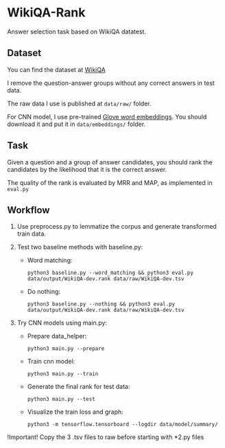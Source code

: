 # WikiQA-Rank
Answer selection task based on WikiQA datatest.

## Dataset

You can find the dataset at [WikiQA](https://www.microsoft.com/en-us/research/publication/wikiqa-a-challenge-dataset-for-open-domain-question-answering/)

I remove the question-answer groups without any correct answers in test data.

The raw data I use is published at `data/raw/` folder.

For CNN model, I use pre-trained [Glove word embeddings](http://nlp.stanford.edu/projects/glove/). You should download it and put it in `data/embeddings/` folder.

## Task

Given a question and a group of answer candidates, you should rank the candidates by the likelihood that it is the correct answer.

The quality of the rank is evaluated by MRR and MAP, as implemented in `eval.py`


## Workflow

1. Use preprocess.py to lemmatize the corpus and generate transformed train data.

2. Test two baseline methods with baseline.py:
    
    * Word matching: 
    
        ```python3 baseline.py --word_matching && python3 eval.py data/output/WikiQA-dev.rank data/raw/WikiQA-dev.tsv```
    
    * Do nothing: 
    
        ```python3 baseline.py --nothing && python3 eval.py data/output/WikiQA-dev.rank data/raw/WikiQA-dev.tsv```
    
3. Try CNN models using main.py:

    * Prepare data_helper: 
    
        ```python3 main.py --prepare```
    
    * Train cnn model: 
    
        ```python3 main.py --train```
    
    * Generate the final rank for test data: 
    
        ```python3 main.py --test```
        
    * Visualize the train loss and graph:
    
        ```python3 -m tensorflow.tensorboard --logdir data/model/summary/```
    
    
!Important! Copy the 3 .tsv files to raw before starting with *2.py files
